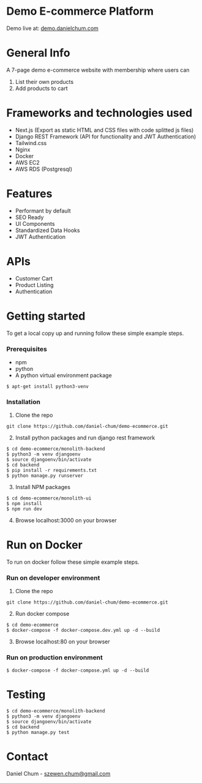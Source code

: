 # Demo E-commerce Platform

Demo live at: [demo.danielchum.com](http://demo.danielchum.com)

# General Info

A 7-page demo e-commerce website with membership where users can
1. List their own products
2. Add products to cart

# Frameworks and technologies used

* Next.js (Export as static HTML and CSS files with code splitted js files)
* Django REST Framework (API for functionality and JWT Authentication)
* Tailwind.css
* Nginx
* Docker
* AWS EC2
* AWS RDS (Postgresql)

# Features
* Performant by default
* SEO Ready
* UI Components
* Standardized Data Hooks
* JWT Authentication

# APIs
* Customer Cart
* Product Listing
* Authentication

# Getting started
To get a local copy up and running follow these simple example steps.

### Prerequisites
* npm
* python
* A python virtual environment package
```console.
$ apt-get install python3-venv
```
### Installation
1. Clone the repo
```console.
git clone https://github.com/daniel-chum/demo-ecommerce.git
```
2. Install python packages and run django rest framework
```console.
$ cd demo-ecommerce/monolith-backend
$ python3 -m venv djangoenv
$ source djangoenv/bin/activate
$ cd backend
$ pip install -r requirements.txt
$ python manage.py runserver
```
3. Install NPM packages
```console.
$ cd demo-ecommerce/monolith-ui
$ npm install
$ npm run dev
```
4. Browse localhost:3000 on your browser

# Run on Docker
To run on docker follow these simple example steps.

### Run on developer environment
1. Clone the repo
```console.
git clone https://github.com/daniel-chum/demo-ecommerce.git
```
2. Run docker compose
```console.
$ cd demo-ecommerce
$ docker-compose -f docker-compose.dev.yml up -d --build
```
3. Browse localhost:80 on your browser
### Run on production environment
```console.
$ docker-compose -f docker-compose.yml up -d --build
```

# Testing
```console.
$ cd demo-ecommerce/monolith-backend
$ python3 -m venv djangoenv
$ source djangoenv/bin/activate
$ cd backend
$ python manage.py test
```
# Contact
Daniel Chum - szewen.chum@gmail.com
